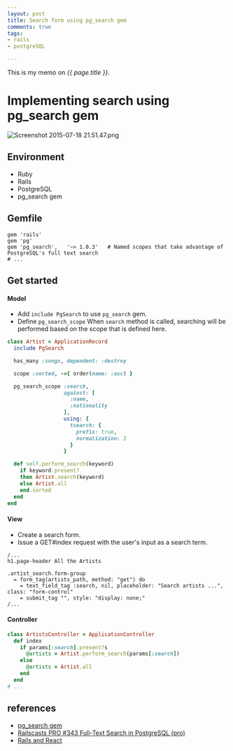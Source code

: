 ```yaml
---
layout: post
title: Search form using pg_search gem
comments: true
tags:
- rails
- postgreSQL

---
```


This is my memo on *{{ page.title }}*.

<!--more-->

# Implementing search using pg_search gem

![Screenshot 2015-07-18 21.51.47.png](https://qiita-image-store.s3.amazonaws.com/0/82804/1ce907d4-6210-9db0-c5b2-248bfdf587be.png)

## Environment
- Ruby
- Rails
- PostgreSQL
- pg_search gem

## Gemfile

```rb:
gem 'rails'
gem 'pg'
gem 'pg_search',   '~> 1.0.3'   # Named scopes that take advantage of PostgreSQL's full text search
# ...
```

## Get started

#### Model
- Add `include PgSearch` to use `pg_search` gem.
- Define `pg_search_scope` When `search` method is called, searching will be performed based on the scope that is defined here.

```rb
class Artist < ApplicationRecord
  include PgSearch

  has_many :songs, dependent: :destroy

  scope :sorted, ->{ order(name: :asc) }

  pg_search_scope :search,
                  against: [
                    :name,
                    :nationality
                  ],
                  using: {
                    tsearch: {
                      prefix: true,
                      normalization: 2
                    }
                  }

  def self.perform_search(keyword)
    if keyword.present?
    then Artist.search(keyword)
    else Artist.all
    end.sorted
  end
end
```

#### View
- Create a search form.
- Issue a GET#index request with the user's input as a search term.

```slim
/...
h1.page-header All the Artists

.artist_search.form-group
  = form_tag(artists_path, method: "get") do
    = text_field_tag :search, nil, placeholder: "Search artists ...", class: "form-control"
    = submit_tag "", style: "display: none;"
/...
```

#### Controller

```rb
class ArtistsController < ApplicationController
  def index
    if params[:search].present?s
      @artists = Artist.perform_search(params[:search])
    else
      @artists = Artist.all
    end
  end
# ...
```

## references

- [pg_search gem](https://github.com/Casecommons/pg_search)
- [Railscasts PRO #343 Full-Text Search in PostgreSQL (pro)](https://www.youtube.com/watch?v=n41F29Qln5E)
- [Rails and React](http://codeloveandboards.com/blog/2014/09/10/rails-and-react-ii-a-real-use-case/)
